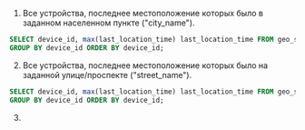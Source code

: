 1. Все устройства, последнее местоположение которых было в заданном населенном пункте ("city_name").

```sql
SELECT device_id, max(last_location_time) last_location_time FROM geo_summary WHERE address @> '{"city":"city_name"}' 
GROUP BY device_id ORDER BY device_id;
```

2. Все устройства, последнее местоположение которых было на заданной улице/проспекте ("street_name").

```sql
SELECT device_id, max(last_location_time) last_location_time FROM geo_summary WHERE address @> '{"street":"street_name"}' 
GROUP BY device_id ORDER BY device_id;
```

3. 
